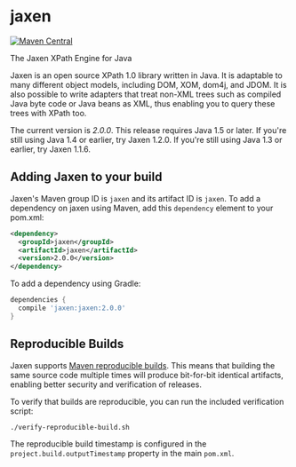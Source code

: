 # jaxen

[![Maven Central](https://img.shields.io/maven-central/v/jaxen/jaxen.svg?label=Maven%20Central)](https://search.maven.org/search?q=g:%22jaxen%22%20AND%20a:%22jaxen%22)

The Jaxen XPath Engine for Java

Jaxen is an open source XPath 1.0 library written in Java.
It is adaptable to many different object models, including
DOM, XOM, dom4j, and JDOM. It is also possible to write
adapters that treat non-XML trees such as compiled Java byte code
or Java beans as XML, thus enabling you to query these trees with XPath too.

The current version is *2.0.0*. This release requires Java 1.5 or later.
If you're still using Java 1.4 or earlier, try Jaxen 1.2.0. 
If you're still using Java 1.3 or earlier, try Jaxen 1.1.6. 

## Adding Jaxen to your build

Jaxen's Maven group ID is `jaxen` and its artifact ID is `jaxen`. To add a dependency on jaxen using Maven, add this `dependency` element to your pom.xml:

```xml
<dependency>
  <groupId>jaxen</groupId>
  <artifactId>jaxen</artifactId>
  <version>2.0.0</version>
</dependency>
```

To add a dependency using Gradle:

```gradle
dependencies {
  compile 'jaxen:jaxen:2.0.0'
}
```

## Reproducible Builds

Jaxen supports [Maven reproducible builds](https://maven.apache.org/guides/mini/guide-reproducible-builds.html). This means that building the same source code multiple times will produce bit-for-bit identical artifacts, enabling better security and verification of releases.

To verify that builds are reproducible, you can run the included verification script:

```bash
./verify-reproducible-build.sh
```

The reproducible build timestamp is configured in the `project.build.outputTimestamp` property in the main `pom.xml`.
